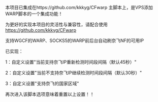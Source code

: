 本项目已集成在https://github.com/kkkyg/CFwarp 主脚本上，是VPS添加WARP脚本的一个集成功能！

为更好的实现本项目的灵活性与兼容性，请配合使用 https://github.com/kkkyg/CFwarp 

支持WGCF的WARP、SOCKS5的WARP前后台自动刷奈飞NF的可用IP

已实现：

1：自定义设置"当前支持奈飞IP重新检测时间段间隔（默认45秒）"

2：自定义设置"当前不支持奈飞IP继续检测时间段间隔（默认30秒）"

3：自定义设置"支持奈飞的国家区域"

再次进入该脚本选项意味着重置以上设置！！
